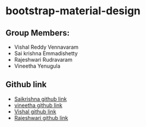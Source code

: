 # bootstrap-material-design

## Group Members:
  * Vishal Reddy Vennavaram
  * Sai krishna Emmadishetty
  * Rajeshwari Rudravaram
  * Vineetha Yenugula 
  
## Github link
  * [Saikrishna github link](https://saikrishna1545.github.io/testcase/)
  * [vineetha github link](https://github.com/vineetha1996)
  * [Vishal github link](https://vishalreddy114.github.io/first/)
  * [Rajeshwari github link](https://github.com/Rajeshwari-Rudra)


